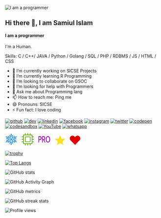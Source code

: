 ![I am a programmer](https://scontent.fccu20-1.fna.fbcdn.net/v/t39.30808-6/275123367_451402933431598_8107120701367226004_n.jpg?stp=dst-jpg_p180x540&_nc_cat=110&ccb=1-5&_nc_sid=e3f864&_nc_ohc=DvfK0r-XI2cAX9D_6o_&_nc_ht=scontent.fccu20-1.fna&oh=00_AT_Bm-6T4oQ7oCgR5KbAxZ1Ed65EowK6-9AHjbj1cUbIng&oe=62282319)
## Hi there 👋, I am Samiul Islam
#### I am a programmer


I'm a Human.

Skills: C / C++/ JAVA / Python / Golang / SQL / PHP / RDBMS / JS / HTML / CSS

- 🔭 I’m currently working on SICSE Projects 
- 🌱 I’m currently learning R Programming 
- 👯 I’m looking to collaborate on GSOC 
- 🤔 I’m looking for help with Programmers 
- 💬 Ask me about Programming lang 
- 📫 How to reach me: Ping me 
- 😄 Pronouns: SICSE 
- ⚡ Fun fact: I love coding 


[<img src='https://cdn.jsdelivr.net/npm/simple-icons@3.0.1/icons/github.svg' alt='github' height='40'>](https://github.com/SamiulIslamm)  [<img src='https://cdn.jsdelivr.net/npm/simple-icons@3.0.1/icons/dev-dot-to.svg' alt='dev' height='40'>](https://dev.to/SICSE)  [<img src='https://cdn.jsdelivr.net/npm/simple-icons@3.0.1/icons/linkedin.svg' alt='linkedin' height='40'>](https://www.linkedin.com/in/Samiulislam/)  [<img src='https://cdn.jsdelivr.net/npm/simple-icons@3.0.1/icons/facebook.svg' alt='facebook' height='40'>](https://www.facebook.com/sicst1)  [<img src='https://cdn.jsdelivr.net/npm/simple-icons@3.0.1/icons/instagram.svg' alt='instagram' height='40'>](https://www.instagram.com/sicst1/)  [<img src='https://cdn.jsdelivr.net/npm/simple-icons@3.0.1/icons/twitter.svg' alt='twitter' height='40'>](https://twitter.com/sicst1)  [<img src='https://cdn.jsdelivr.net/npm/simple-icons@3.0.1/icons/codepen.svg' alt='codepen' height='40'>](https://codepen.io/sicst1)  [<img src='https://cdn.jsdelivr.net/npm/simple-icons@3.0.1/icons/codesandbox.svg' alt='codesandbox' height='40'>](https://codesandbox.io/u/sicstw1)  [<img src='https://cdn.jsdelivr.net/npm/simple-icons@3.0.1/icons/youtube.svg' alt='YouTube' height='40'>](https://www.youtube.com/channel/sicst1)  [<img src='https://cdn.jsdelivr.net/npm/simple-icons@3.0.1/icons/whatsapp.svg' alt='whatsapp' height='40'>](9734125974)  

<a href='https://archiveprogram.github.com/'><img src='https://raw.githubusercontent.com/acervenky/animated-github-badges/master/assets/acbadge.gif' width='40' height='40'></a> <a href='https://docs.github.com/en/developers'><img src='https://raw.githubusercontent.com/acervenky/animated-github-badges/master/assets/devbadge.gif' width='40' height='40'></a> <a href='https://github.com/pricing'><img src='https://raw.githubusercontent.com/acervenky/animated-github-badges/master/assets/pro.gif' width='40' height='40'></a> <a href='https://stars.github.com/'><img src='https://raw.githubusercontent.com/acervenky/animated-github-badges/master/assets/starbadge.gif' width='35' height='35'></a> <a href='https://docs.github.com/en/github/supporting-the-open-source-community-with-github-sponsors'><img src='https://raw.githubusercontent.com/acervenky/animated-github-badges/master/assets/sponsorbadge.gif' width='35' height='35'></a> 

[![trophy](https://github-profile-trophy.vercel.app/?username=SamiulIslamm)](https://github.com/ryo-ma/github-profile-trophy)

[![Top Langs](https://github-readme-stats.vercel.app/api/top-langs/?username=SamiulIslamm)](https://github.com/anuraghazra/github-readme-stats)

![GitHub stats](https://github-readme-stats.vercel.app/api?username=SamiulIslamm&show_icons=true)  

![GitHub Activity Graph](https://activity-graph.herokuapp.com/graph?username=SamiulIslamm)  

![GitHub metrics](https://metrics.lecoq.io/SamiulIslamm)  

![GitHub streak stats](https://github-readme-streak-stats.herokuapp.com/?user=SamiulIslamm)  

![Profile views](https://gpvc.arturio.dev/SamiulIslamm)  
